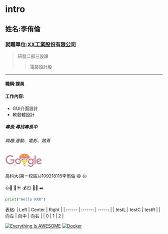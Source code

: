 # intro

## 姓名:李侑倫

### 就職單位:[XX工業股份有限公司](https://tw.yahoo.com/)
>研發二部三設課
>>電裝設計股
***
#### 職稱:課員
#### 工作內容:
* GUI介面設計
* 軟韌體設計
      
##### 專長:尋找專長中

###### 興趣:運動、電影、踏青

![google](google.png "google")

高科大(第一校區)J109218115李侑倫 :smile: :+1:

:thumbsup::musical_keyboard:
:hamburger::sunny:
:moneybag::timer_clock:
:100::white_check_mark: 
:black_nib:

```python
print("Hello RRR")
```
表格:
| Left | Center | Right |
| :----- | :-----: | -----: |
| testL | testC | testR |
|  向左 | 向中 | 向右 |
| 0 | 1 | 2 |

[![Everything Is AWESOME](https://img.youtube.com/vi/StTqXEQ2l-Y/0.jpg)](https://www.youtube.com/watch?v=StTqXEQ2l-Y "Everything Is AWESOME")
[![Docker](https://img.youtube.com/vi/sSm2dRarhPo/0.jpg)](https://www.youtube.com/watch?v=sSm2dRarhPo "Docker")
